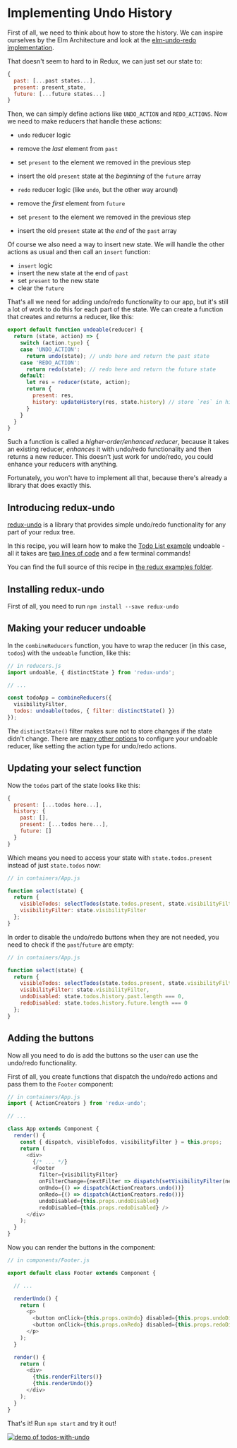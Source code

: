 # Implementing Undo History

First of all, we need to think about how to store the history. We can inspire
ourselves by the Elm Architecture and look at the [elm-undo-redo implementation](http://package.elm-lang.org/packages/TheSeamau5/elm-undo-redo/2.0.0).

That doesn't seem to hard to in Redux, we can just set our state to:

```js
{
  past: [...past states...],
  present: present_state,
  future: [...future states...]
}
```

Then, we can simply define actions like `UNDO_ACTION` and `REDO_ACTIONS`. Now we
need to make reducers that handle these actions:

 * `undo` reducer logic
  * remove the *last* element from `past`
  * set `present` to the element we removed in the previous step
  * insert the old `present` state at the *beginning* of the `future` array

 * `redo` reducer logic (like `undo`, but the other way around)
  * remove the *first* element from `future`
  * set `present` to the element we removed in the previous step
  * insert the old `present` state at the *end* of the `past` array

Of course we also need a way to insert new state. We will handle the other
actions as usual and then call an `insert` function:

 * `insert` logic
  * insert the new state at the end of `past`
  * set `present` to the new state
  * clear the `future`

That's all we need for adding undo/redo functionality to our app, but it's
still a lot of work to do this for each part of the state. We can create a
function that creates and returns a reducer, like this:

```js
export default function undoable(reducer) {
  return (state, action) => {
    switch (action.type) {
    case 'UNDO_ACTION':
      return undo(state); // undo here and return the past state
    case 'REDO_ACTION':
      return redo(state); // redo here and return the future state
    default:
      let res = reducer(state, action);
      return {
        present: res,
        history: updateHistory(res, state.history) // store `res` in history
      }
    }
  }
}
```

Such a function is called a *higher-order/enhanced reducer*, because it takes an
existing reducer, *enhances* it with undo/redo functionality and then returns a
new reducer. This doesn't just work for undo/redo, you could enhance your
reducers with anything.

Fortunately, you won't have to implement all that, because there's already a
library that does exactly this.


## Introducing redux-undo

[redux-undo](https://github.com/omnidan/redux-undo) is a library that provides
simple undo/redo functionality for any part of your redux tree.

In this recipe, you will learn how to make the [Todo List example](http://rackt.github.io/redux/docs/basics/ExampleTodoList.html)
undoable - all it takes are [two lines of code](https://twitter.com/dan_abramov/status/647040825826918400)
and a few terminal commands!

You can find the full source of this recipe in [the redux examples folder](https://github.com/rackt/redux/tree/master/examples/todos-with-undo).


## Installing redux-undo

First of all, you need to run `npm install --save redux-undo`


## Making your reducer undoable

In the `combineReducers` function, you have to wrap the reducer (in this case,
`todos`) with the `undoable` function, like this:

```js
// in reducers.js
import undoable, { distinctState } from 'redux-undo';

// ...

const todoApp = combineReducers({
  visibilityFilter,
  todos: undoable(todos, { filter: distinctState() })
});
```

The `distinctState()` filter makes sure not to store changes if the state didn't
change. There are [many other options](https://github.com/omnidan/redux-undo#configuration)
to configure your undoable reducer, like setting the action type for undo/redo
actions.


## Updating your select function

Now the `todos` part of the state looks like this:

```js
{
  present: [...todos here...],
  history: {
    past: [],
    present: [...todos here...],
    future: []
  }
}
```

Which means you need to access your state with `state.todos.present` instead of
just `state.todos` now:

```js
// in containers/App.js

function select(state) {
  return {
    visibleTodos: selectTodos(state.todos.present, state.visibilityFilter),
    visibilityFilter: state.visibilityFilter
  };
}
```

In order to disable the undo/redo buttons when they are not needed, you need to
check if the `past`/`future` are empty:

```js
// in containers/App.js

function select(state) {
  return {
    visibleTodos: selectTodos(state.todos.present, state.visibilityFilter),
    visibilityFilter: state.visibilityFilter,
    undoDisabled: state.todos.history.past.length === 0,
    redoDisabled: state.todos.history.future.length === 0
  };
}
```


## Adding the buttons

Now all you need to do is add the buttons so the user can use the undo/redo
functionality.

First of all, you create functions that dispatch the undo/redo actions and pass
them to the `Footer` component:

```js
// in containers/App.js
import { ActionCreators } from 'redux-undo';

// ...

class App extends Component {
  render() {
    const { dispatch, visibleTodos, visibilityFilter } = this.props;
    return (
      <div>
        {/* ... */}
        <Footer
          filter={visibilityFilter}
          onFilterChange={nextFilter => dispatch(setVisibilityFilter(nextFilter))}
          onUndo={() => dispatch(ActionCreators.undo())}
          onRedo={() => dispatch(ActionCreators.redo())}
          undoDisabled={this.props.undoDisabled}
          redoDisabled={this.props.redoDisabled} />
      </div>
    );
  }
}
```

Now you can render the buttons in the component:

```js
// in components/Footer.js

export default class Footer extends Component {

  // ...

  renderUndo() {
    return (
      <p>
        <button onClick={this.props.onUndo} disabled={this.props.undoDisabled}>Undo</button>
        <button onClick={this.props.onRedo} disabled={this.props.redoDisabled}>Redo</button>
      </p>
    );
  }

  render() {
    return (
      <div>
        {this.renderFilters()}
        {this.renderUndo()}
      </div>
    );
  }
}
```

That's it! Run `npm start` and try it out!

[![demo of todos-with-undo](http://i.imgur.com/lvDFHkH.gif)](https://twitter.com/dan_abramov/status/647038407286390784)
